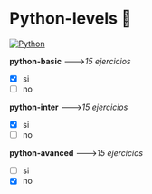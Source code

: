 # Python-levels 🐍

[![Python](https://img.shields.io/badge/Python-3.9+-yellow?style=for-the-badge&logo=python&logoColor=white&labelColor=101010)](https://python.org)

**python-basic** --->*15 ejercicios*
- [x] si 
- [ ] no

**python-inter** --->*15 ejercicios*
- [x] si 
- [ ] no

**python-avanced** --->*15 ejercicios*
- [ ] si 
- [x] no
